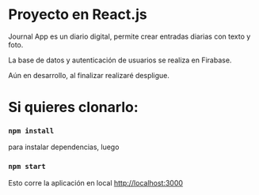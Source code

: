 # Proyecto en React.js
Journal App es un diario digital, permite crear entradas diarias con texto y foto.

La base de datos y autenticación de usuarios se realiza en Firabase.

Aún en desarrollo, al finalizar realizaré despligue. 


# Si quieres clonarlo:

### `npm install`
para instalar dependencias, luego

### `npm start`

Esto corre la aplicación en local
 [http://localhost:3000](http://localhost:3000)
